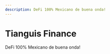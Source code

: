 ```yaml
---
description: DeFi 100% Mexicano de buena onda!
---
```


# Tianguis Finance

DeFi 100% Mexicano de buena onda!

